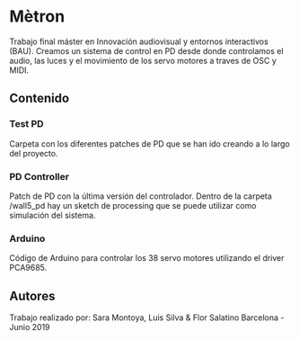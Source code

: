 # Mètron
Trabajo final máster en Innovación audiovisual y entornos interactivos (BAU).
Creamos un sistema de control en PD desde donde controlamos el audio, las luces y el movimiento de los servo motores a traves de OSC y MIDI.


## Contenido
### Test PD
Carpeta con los diferentes patches de PD que se han ido creando a lo largo del proyecto.

### PD Controller
Patch de PD con la última versión del controlador.
Dentro de la carpeta /wall5_pd hay un sketch de processing que se puede utilizar como simulación del sistema.

### Arduino
Código de Arduino para controlar los 38 servo motores utilizando el driver PCA9685.

## Autores
Trabajo realizado por: Sara Montoya, Luis Silva & Flor Salatino 
Barcelona - Junio 2019

